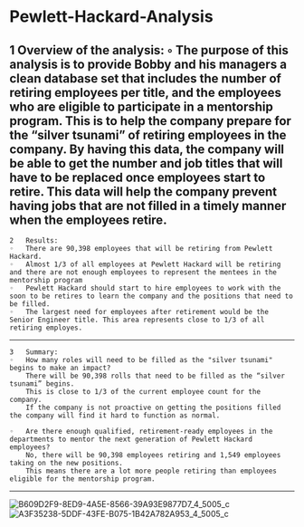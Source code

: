 # Pewlett-Hackard-Analysis
1	Overview of the analysis:
	◦	The purpose of this analysis is to provide Bobby and his managers a clean database set that includes the number of retiring employees per title, and the employees who are eligible to participate in a mentorship program. This is to help the company prepare for the “silver tsunami” of retiring employees in the company. By having this data, the company will be able to get the number and job titles that will have to be replaced once employees start to retire. This data will help the company prevent having jobs that are not filled in a timely manner when the employees retire. 
----------------------------------------------------------------------------------------------------------------
	2	Results:
	◦	There are 90,398 employees that will be retiring from Pewlett Hackard. 
	◦	Almost 1/3 of all employees at Pewlett Hackard will be retiring and there are not enough employees to represent the mentees in the 
	mentorship program 
	◦	Pewlett Hackard should start to hire employees to work with the soon to be retires to learn the company and the positions that need to be filled. 
	◦	The largest need for employees after retirement would be the Senior Engineer title. This area represents close to 1/3 of all retiring employes. 
---------------------------------------------------------------------------------------------------------------
	3	Summary: 	
	◦	How many roles will need to be filled as the "silver tsunami" begins to make an impact? 
		There will be 90,398 rolls that need to be filled as the “silver tsunami” begins. 
		This is close to 1/3 of the current employee count for the company. 
		If the company is not proactive on getting the positions filled the company will find it hard to function as normal. 
	
	◦	Are there enough qualified, retirement-ready employees in the departments to mentor the next generation of Pewlett Hackard employees? 
		No, there will be 90,398 employees retiring and 1,549 employees taking on the new positions. 
		This means there are a lot more people retiring than employees eligible for the mentorship program. 

------------------------------------------------------------------------------------------------------------------

![B609D2F9-8ED9-4A5E-8566-39A93E9877D7_4_5005_c](https://user-images.githubusercontent.com/91567484/143772093-e091e572-cf62-4e7d-984d-35c7f39cfcb9.jpeg)
![A3F35238-5DDF-43FE-B075-1B42A782A953_4_5005_c](https://user-images.githubusercontent.com/91567484/143772098-d2b46493-09f3-4ad5-a048-5f66eed624d9.jpeg)
